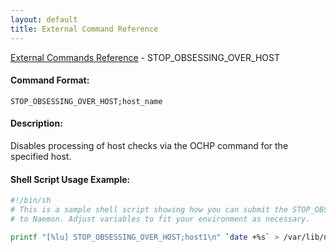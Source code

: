```yaml
---
layout: default
title: External Command Reference
---
```


<!--
************************************************
* AUTO GENERATED PAGE - USE ./update SCRIPT
************************************************
-->

<span class="glyphicon glyphicon-arrow-up"></span><a href="index.html"> External Commands Reference</a> - STOP_OBSESSING_OVER_HOST<br>


#### Command Format:

`STOP_OBSESSING_OVER_HOST;host_name`

#### Description:

Disables processing of host checks via the OCHP command for the specified host.

#### Shell Script Usage Example:

```sh
#!/bin/sh
# This is a sample shell script showing how you can submit the STOP_OBSESSING_OVER_HOST command
# to Naemon. Adjust variables to fit your environment as necessary.

printf "[%lu] STOP_OBSESSING_OVER_HOST;host1\n" `date +%s` > /var/lib/naemon/naemon.cmd
```



